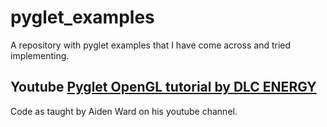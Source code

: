 # pyglet_examples
A repository with pyglet examples that I have come across and tried implementing.

## Youtube [Pyglet OpenGL tutorial by DLC ENERGY](https://www.youtube.com/watch?v=Hqg4qePJV2U)

Code as taught by Aiden Ward on his youtube channel.


